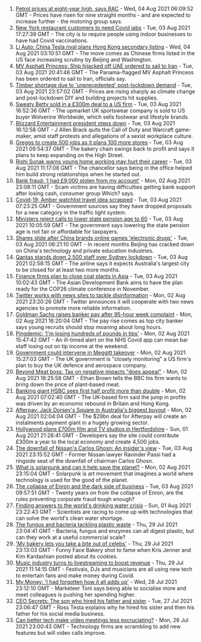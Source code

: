 1. [Petrol prices at eight-year high, says RAC](https://www.bbc.co.uk/news/business-58076604) - Wed, 04 Aug 2021 06:09:52 GMT - Prices have risen for nine straight months - and are expected to increase further - the motoring group says.
2. [New York restaurant customers to need Covid jabs](https://www.bbc.co.uk/news/business-58021334) - Tue, 03 Aug 2021 17:27:39 GMT - The city is to require people using indoor businesses to have had Covid vaccinations.
3. [Li Auto: China Tesla rival plans Hong Kong secondary listing](https://www.bbc.co.uk/news/business-58081815) - Wed, 04 Aug 2021 03:10:51 GMT - The move comes as Chinese firms listed in the US face increasing scrutiny by Beijing and Washington.
4. [MV Asphalt Princess: Ship hijacked off UAE ordered to sail to Iran](https://www.bbc.co.uk/news/world-middle-east-58078506) - Tue, 03 Aug 2021 20:41:46 GMT - The Panama-flagged MV Asphalt Princess has been ordered to sail to Iran, officials say.
5. [Timber shortage due to 'unprecedented' post-lockdown demand](https://www.bbc.co.uk/news/science-environment-57920510) - Tue, 03 Aug 2021 23:57:02 GMT - Prices are rising sharply as climate change and post-lockdown DIY and building projects hit supplies.
6. [Sweaty Betty sold in a £300m deal to a US firm](https://www.bbc.co.uk/news/business-58078160) - Tue, 03 Aug 2021 16:52:36 GMT - The upmarket UK sportswear company is sold to US buyer Wolverine Worldwide, which sells footwear and lifestyle brands
7. [Blizzard Entertainment president steps down](https://www.bbc.co.uk/news/technology-58061231) - Tue, 03 Aug 2021 16:12:58 GMT - J Allen Brack quits the Call of Duty and Warcraft game-maker, amid staff protests and allegations of a sexist workplace culture.
8. [Greggs to create 500 jobs as it plans 100 more stores](https://www.bbc.co.uk/news/business-58068988) - Tue, 03 Aug 2021 09:54:37 GMT - The bakery chain swings back to profit and says it plans to keep expanding on the High Street.
9. [Rishi Sunak warns young home working may hurt their career](https://www.bbc.co.uk/news/business-58068998) - Tue, 03 Aug 2021 11:17:08 GMT - The chancellor says being in the office helped him build strong relationships when he started out.
10. [Bank fraud: ‘I had £9,000 stolen from my account’](https://www.bbc.co.uk/news/business-58061993) - Mon, 02 Aug 2021 23:08:11 GMT - Scam victims are having difficulties getting bank support after losing cash, consumer group Which? says.
11. [Covid-19: Amber watchlist travel idea scrapped](https://www.bbc.co.uk/news/uk-58064470) - Tue, 03 Aug 2021 07:23:25 GMT - Government sources say they have dropped proposals for a new category in the traffic light system.
12. [Ministers reject calls to lower state pension age to 60](https://www.bbc.co.uk/news/uk-politics-58070099) - Tue, 03 Aug 2021 10:05:59 GMT - The government says lowering the state pension age is not fair or affordable for taxpayers.
13. [Shares slide after China brands online games 'electronic drugs'](https://www.bbc.co.uk/news/business-58066659) - Tue, 03 Aug 2021 06:21:10 GMT - In recent months Beijing has cracked down on China's technology and private education industries.
14. [Qantas stands down 2,500 staff over Sydney lockdown](https://www.bbc.co.uk/news/world-australia-58066390) - Tue, 03 Aug 2021 02:58:15 GMT - The airline says it expects Australia's largest city to be closed for at least two more months.
15. [Finance firms plan to close coal plants in Asia](https://www.bbc.co.uk/news/business-58066660) - Tue, 03 Aug 2021 10:02:43 GMT - The Asian Development Bank aims to have the plan ready for the COP26 climate conference in November.
16. [Twitter works with news sites to tackle disinformation](https://www.bbc.co.uk/news/business-58065463) - Mon, 02 Aug 2021 23:20:26 GMT - Twitter announces it will cooperate with two news agencies to promote more reliable information.
17. [Goldman Sachs raises banker pay after 95-hour week complaint](https://www.bbc.co.uk/news/business-58054983) - Mon, 02 Aug 2021 16:20:04 GMT - The pay rise comes as top city banker says young recruits should stop moaning about long hours.
18. [Pingdemic: ‘I'm losing hundreds of pounds in tips’](https://www.bbc.co.uk/news/business-57997447) - Mon, 02 Aug 2021 15:47:42 GMT - An ill-timed alert on the NHS Covid app can mean bar staff losing out on tip income at the weekend.
19. [Government could intervene in Meggitt takeover](https://www.bbc.co.uk/news/business-58054184) - Mon, 02 Aug 2021 15:27:03 GMT - The UK government is "closely monitoring" a US firm's plan to buy the UK defence and aerospace company.
20. [Beyond Meat boss: Tax on negative impacts "does appeal"](https://www.bbc.co.uk/news/business-58032552) - Mon, 02 Aug 2021 18:25:58 GMT - Ethan Brown tells the BBC his firm wants to bring down the price of plant-based meat.
21. [Banking giant HSBC sees first half profit more than double](https://www.bbc.co.uk/news/business-58051818) - Mon, 02 Aug 2021 07:02:40 GMT - The UK-based firm said the jump in profits was driven by an economic rebound in Britain and Hong Kong.
22. [Afterpay: Jack Dorsey's Square in Australia's biggest buyout](https://www.bbc.co.uk/news/business-58051815) - Mon, 02 Aug 2021 02:04:04 GMT - The $29bn deal for Afterpay will create an instalments payment giant in a hugely growing sector.
23. [Hollywood plans £700m film and TV studios in Hertfordshire](https://www.bbc.co.uk/news/uk-england-beds-bucks-herts-58029042) - Sun, 01 Aug 2021 21:28:41 GMT - Developers say the site could contribute £300m a year to the local economy and create 4,500 jobs.
24. [The downfall of Nissan's Carlos Ghosn: An insider's view](https://www.bbc.co.uk/news/business-58070929) - Tue, 03 Aug 2021 23:15:52 GMT - Former Nissan lawyer Ravinder Passi had a ringside seat of the downfall of chairman Carlos Ghosn.
25. [What is solarpunk and can it help save the planet?](https://www.bbc.co.uk/news/business-57761297) - Mon, 02 Aug 2021 23:15:04 GMT - Solarpunk is art movement that imagines a world where technology is used for the good of the planet.
26. [The collapse of Enron and the dark side of business](https://www.bbc.co.uk/news/business-58026162) - Tue, 03 Aug 2021 09:57:51 GMT - Twenty years on from the collapse of Enron, are the rules preventing corporate fraud tough enough?
27. [Finding answers to the world's drinking water crisis](https://www.bbc.co.uk/news/business-57847654) - Sun, 01 Aug 2021 23:22:43 GMT - Scientists are racing to come up with technologies that can solve the world's clean water shortage.
28. [The fungus and bacteria tackling plastic waste](https://www.bbc.co.uk/news/business-57733178) - Thu, 29 Jul 2021 23:04:41 GMT - Bacteria, fungus and enzymes can all digest plastic, but can they work at a useful commercial scale?
29. ['My bakery lets you take a bite out of celebs'](https://www.bbc.co.uk/news/business-57865991) - Thu, 29 Jul 2021 23:13:03 GMT - Funny Face Bakery shot to fame when Kris Jenner and Kim Kardashian posted about its cookies.
30. [Music industry turns to livestreaming to boost revenue](https://www.bbc.co.uk/news/business-57817809) - Thu, 29 Jul 2021 11:14:15 GMT - Festivals, DJs and musicians are all using new tech to entertain fans and make money during Covid.
31. [My Money: 'I had forgotten how it all adds up'](https://www.bbc.co.uk/news/business-57888910) - Wed, 28 Jul 2021 23:12:10 GMT - Marketeer Toni says being able to socialise more and meet colleagues is pushing her spending higher.
32. [CEO Secrets: The son who hired his father and sister](https://www.bbc.co.uk/news/business-57968798) - Tue, 27 Jul 2021 23:06:47 GMT - Ross Testa explains why he hired his sister and then his father for his social media business.
33. [Can better tech make video meetings less excruciating?](https://www.bbc.co.uk/news/business-57720504) - Mon, 26 Jul 2021 23:00:43 GMT - Technology firms are scrambling to add new features but will video calls improve.
